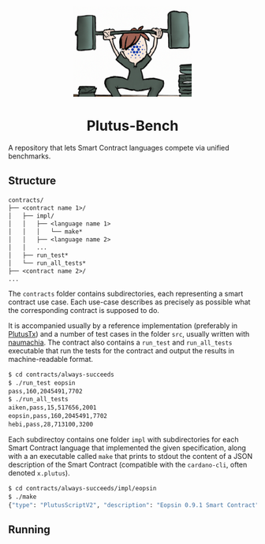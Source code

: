 <div align="center">
<img alt="A person with the Cardano logo as face, lifting heavy weights" src="plutus-bench.png" width="240" />
<h1>Plutus-Bench</h1>
</div>

A repository that lets Smart Contract languages compete via unified benchmarks.


## Structure

```
contracts/
├── <contract name 1>/
│   ├── impl/
│   │   ├── <language name 1>
│   │   │   └── make*
│   │   ├── <language name 2>
│   │   ...
│   ├── run_test*
│   └── run_all_tests*
├── <contract name 2>/
...
```

The `contracts` folder contains subdirectories, each representing a smart contract use case.
Each use-case describes as precisely as possible what the corresponding contract is supposed to do.

It is accompanied usually by a reference implementation (preferably in [PlutusTx](https://plutus.readthedocs.io/en/latest/))
and a number of test cases in the folder `src`, usually written with [naumachia](https://github.com/MitchTurner/naumachia).
The contract also contains a `run_test` and `run_all_tests` executable that run the tests
for the contract and output the results in machine-readable format.

```bash
$ cd contracts/always-succeeds
$ ./run_test eopsin
pass,160,2045491,7702
$ ./run_all_tests
aiken,pass,15,517656,2001
eopsin,pass,160,2045491,7702
hebi,pass,28,713100,3200
```

Each subdirectoy contains one folder `impl` with subdirectories for each Smart Contract language that implemented the
given specification, along with a an executable called `make` that prints to stdout
the content of a JSON description of the Smart Contract (compatible with the  `cardano-cli`, often denoted `x.plutus`).

```bash
$ cd contracts/always-succeeds/impl/eopsin
$ ./make
{"type": "PlutusScriptV2", "description": "Eopsin 0.9.1 Smart Contract", "cborHex": "589e589c01000022232498c8c8cccc0049262498926002533001488101000013263357389201144e616d654572726f723a2076616c696461746f7200498c8c8c8894ccd5cd19b8f002488101000011003133004002001222232498c8004ccc888894ccd5cd19b8f00248810103001100315333573466e3c00922010102001100415333573466e3c0092201010100110051330060020010040030020012200101"}
```

## Running
